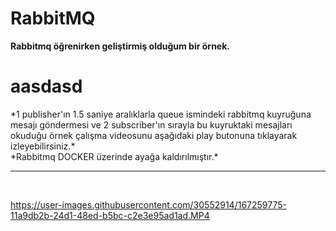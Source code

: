 # RabbitMQ
**Rabbitmq öğrenirken geliştirmiş olduğum bir örnek.**

<h1>aasdasd </h1>
*1 publisher'ın 1.5 saniye aralıklarla queue ismindeki rabbitmq kuyruğuna mesajı göndermesi ve 2 subscriber'ın sırayla bu kuyruktaki mesajları okuduğu örnek çalışma videosunu aşağıdaki play butonuna tıklayarak izleyebilirsiniz.* 

<br/>
*Rabbitmq DOCKER üzerinde ayağa kaldırılmıştır.*

<hr/>
<br/>

https://user-images.githubusercontent.com/30552914/167259775-11a9db2b-24d1-48ed-b5bc-c2e3e95ad1ad.MP4
